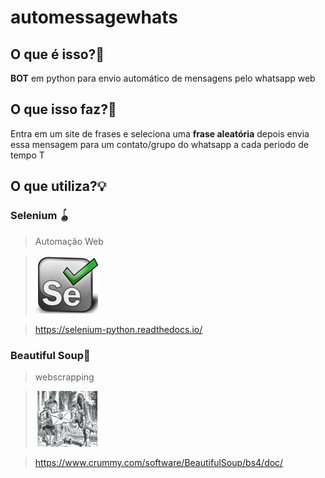 # automessagewhats
## O que é isso?:thinking:
**BOT** em python para envio automático de mensagens pelo whatsapp web

## O que isso faz?:hammer:
Entra em um site de frases e seleciona uma **frase aleatória** depois envia essa mensagem para um contato/grupo do whatsapp a cada periodo de tempo T

## O que utiliza?:bulb:

### Selenium :yo_yo:
>Automação Web

><img src="se.png" width="100">

>https://selenium-python.readthedocs.io/


### Beautiful Soup:mag_right:
>webscrapping

><img src="bfs.png" width="100">

>https://www.crummy.com/software/BeautifulSoup/bs4/doc/
